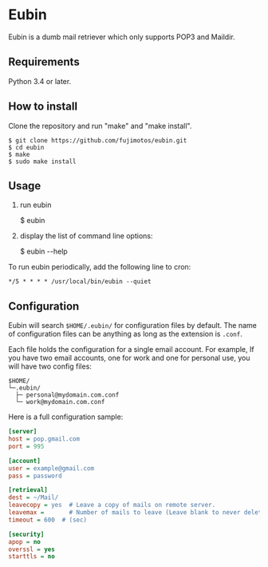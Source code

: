 Eubin
=====

Eubin is a dumb mail retriever which only supports POP3 and Maildir.

Requirements
------------

Python 3.4 or later.

How to install
--------------

Clone the repository and run "make" and "make install".

    $ git clone https://github.com/fujimotos/eubin.git
    $ cd eubin
    $ make
    $ sudo make install

Usage
-----

1) run eubin

    $ eubin

2) display the list of command line options:

    $ eubin --help

To run eubin periodically, add the following line to cron:

    */5 * * * * /usr/local/bin/eubin --quiet

Configuration
-------------

Eubin will search `$HOME/.eubin/` for configuration files by default.
The name of configuration files can be anything as long as the extension
is `.conf`.

Each file holds the configuration for a single email account. For
example, If you have two email accounts, one for work and one for
personal use, you will have two config files:

    $HOME/
    └─.eubin/
      ├─ personal@mydomain.com.conf
      └─ work@mydomain.com.conf

Here is a full configuration sample:

```INI
[server]
host = pop.gmail.com
port = 995

[account]
user = example@gmail.com
pass = password

[retrieval]
dest = ~/Mail/
leavecopy = yes  # Leave a copy of mails on remote server.
leavemax =       # Number of mails to leave (Leave blank to never delete).
timeout = 600  # (sec)

[security]
apop = no
overssl = yes
starttls = no
```
